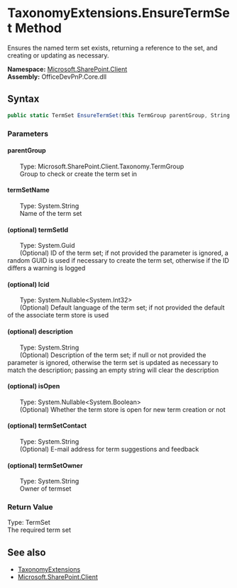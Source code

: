 # TaxonomyExtensions.EnsureTermSet Method  
 Ensures the named term set exists, returning a reference to the set, and creating or updating as necessary.   

**Namespace:** [Microsoft.SharePoint.Client](Microsoft.SharePoint.Client.md)  
**Assembly:** OfficeDevPnP.Core.dll  
## Syntax
```C#
public static TermSet EnsureTermSet(this TermGroup parentGroup, String termSetName, Guid termSetId, Nullable<Int32> lcid, String description, Nullable<Boolean> isOpen, String termSetContact, String termSetOwner)
```
### Parameters
#### parentGroup  
&emsp;&emsp;Type: Microsoft.SharePoint.Client.Taxonomy.TermGroup  
&emsp;&emsp;Group to check or create the term set in  

  

#### termSetName  
&emsp;&emsp;Type: System.String  
&emsp;&emsp;Name of the term set  

  

#### (optional) termSetId  
&emsp;&emsp;Type: System.Guid  
&emsp;&emsp;(Optional) ID of the term set; if not provided the parameter is ignored, a random GUID is used if necessary to create the term set, otherwise if the ID differs a warning is logged  

  

#### (optional) lcid  
&emsp;&emsp;Type: System.Nullable&lt;System.Int32&gt;  
&emsp;&emsp;(Optional) Default language of the term set; if not provided the default of the associate term store is used  

  

#### (optional) description  
&emsp;&emsp;Type: System.String  
&emsp;&emsp;(Optional) Description of the term set; if null or not provided the parameter is ignored, otherwise the term set is updated as necessary to match the description; passing an empty string will clear the description  

  

#### (optional) isOpen  
&emsp;&emsp;Type: System.Nullable&lt;System.Boolean&gt;  
&emsp;&emsp;(Optional) Whether the term store is open for new term creation or not  

  

#### (optional) termSetContact  
&emsp;&emsp;Type: System.String  
&emsp;&emsp;(Optional) E-mail address for term suggestions and feedback  

  

#### (optional) termSetOwner  
&emsp;&emsp;Type: System.String  
&emsp;&emsp;Owner of termset  

  

### Return Value
Type: TermSet  
The required term set  


## See also
- [TaxonomyExtensions](Microsoft.SharePoint.Client.TaxonomyExtensions.md) 
- [Microsoft.SharePoint.Client](Microsoft.SharePoint.Client.md) 
